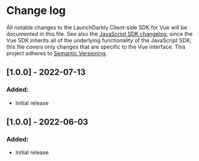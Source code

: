 # Change log

All notable changes to the LaunchDarkly Client-side SDK for Vue will be documented in this file. See also the [JavaScript SDK changelog](https://github.com/launchdarkly/js-client-sdk/blob/main/CHANGELOG.md), since the Vue SDK inherits all of the underlying functionality of the JavaScript SDK; this file covers only changes that are specific to the Vue interface. This project adheres to [Semantic Versioning](http://semver.org).

## [1.0.0] - 2022-07-13
### Added:
- Initial release

## [1.0.0] - 2022-06-03
### Added:
- Initial release

